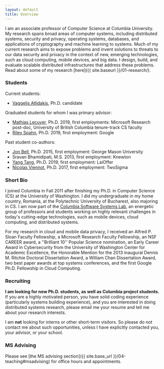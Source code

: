 ```yaml
---
layout: default
title: Overview
---
```


I am an associate professor of Computer Science at Columbia University. My research spans broad areas of computer systems,
including distributed systems, security and privacy, operating systems, databases, and applications of cryptography and machine
learning to systems.
Much of my current research aims to expose problems and invent solutions to threats to our data security and privacy in the context of new, emerging technologies, such as cloud computing, mobile devices, and big data.
I design, build, and evaluate scalable distributed infrastructures that address these problems.
Read about some of my research [here]({{ site.baseurl }}/01-research/).

### Students

Current students:
* [Vaggelis Atlidakis](http://www.cs.columbia.edu/~vatlidak/), Ph.D. candidate

Graduated students for whom I was primary advisor:
* [Mathias Lecuyer](http://www.cs.columbia.edu/~mathias/), Ph.D. 2019, first employments:
  Microsoft Research post-doc, University of British Columbia tenure-track CS faculty
* [Riley Spahn](http://www.cs.columbia.edu/~riley/), Ph.D. 2019, first employment: Google

Past student co-authors:
* [Jon Bell](http://jonbell.net), Ph.D. 2015, first employment: George Mason
  University
* Sravan Bhamidipati, M.S. 2013, first employment: Knewton
* [Yang Tang](http://www.cs.columbia.edu/~ty/), Ph.D. 2019, first employment:
  LaiOffer
* [Nicolas Viennot](https://github.com/nviennot), Ph.D. 2017, first employment: TwoSigma

### Short Bio

I joined Columbia in Fall 2011 after finishing my Ph.D. in Computer Science
(CS) at the University of Washington.
I did my undergraduate in my home country, Romania, at the Polytechnic
University of Bucharest, also majoring in CS.
I am now part of the [Columbia Software Systems Lab](http://systems.cs.columbia.edu/),
an energetic group of professors and students working on highly relevant challenges in
today's cutting-edge technologies, such as mobile devices, cloud computing, and
distributed systems.

For my research in cloud and mobile data privacy, I received 
an Alfred P. Sloan Faculty Fellowship, a Microsoft Research Faculty Fellowship,
an NSF CAREER award,  a ''Brilliant 10'' Popular Science nomination, an Early
Career Award in Cybersecurity from the University of Washington Center for
Academic Excellence, the Honorable Mention for the 2013 inaugural Dennis M. Ritchie
Doctoral Dissertation Award, a William Chan Dissertation Award, two
best paper awards at top systems conferences, and the first Google
Ph.D. Fellowship in Cloud Computing.


### Recruiting

**I am looking for new Ph.D. students, as well as Columbia project students.**
If you are a highly motivated person, you have solid coding experience
(particularly systems building experience), and you are interested in
doing distributed systems research, please email me your resume and
tell me about your research interests.

I am **not** looking for interns or other short-term visitors.
So please do not contact me about such opportunities, unless I have
explicitly contacted you, your advisor, or your school.


### MS Advising

Please see [the MS advising section]({{ site.base_url }}/04-teaching#msadvising) for office hours
and appointments.



